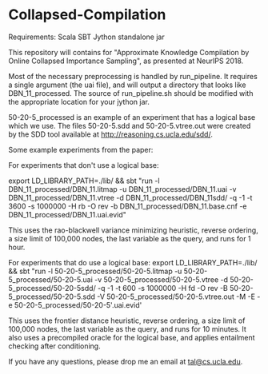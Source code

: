 # Collapsed-Compilation
Requirements: 
Scala
SBT
Jython standalone jar

This repository will contains for "Approximate Knowledge Compilation by Online Collapsed Importance Sampling", as presented at NeurIPS 2018.

Most of the necessary preprocessing is handled by run_pipeline. It requires a single argument (the uai file), and will output a directory that looks like DBN_11_processed. The source of run_pipeline.sh should be modified with the appropriate location for your jython jar.

50-20-5_processed is an example of an experiment that has a logical base which we use. The files 50-20-5.sdd and 50-20-5.vtree.out were created by the SDD tool available at http://reasoning.cs.ucla.edu/sdd/. 

Some example experiments from the paper:

For experiments that don't use a logical base:

export LD_LIBRARY_PATH=./lib/ && 
sbt "run -l DBN_11_processed/DBN_11.litmap -u DBN_11_processed/DBN_11.uai -v DBN_11_processed/DBN_11.vtree -d DBN_11_processed/DBN_11sdd/ -q -1 -t 3600 -s 1000000 -H rb -O rev -b DBN_11_processed/DBN_11.base.cnf  -e DBN_11_processed/DBN_11.uai.evid" 

This uses the rao-blackwell variance minimizing heuristic, reverse ordering, a size limit of 100,000 nodes, the last variable as the query, and runs for 1 hour.

For experiments that do use a logical base:
export LD_LIBRARY_PATH=./lib/ &&
sbt "run -l 50-20-5_processed/50-20-5.litmap -u 50-20-5_processed/50-20-5.uai -v 50-20-5_processed/50-20-5.vtree -d 50-20-5_processed/50-20-5sdd/ -q -1 -t 600 -s 1000000 -H fd -O rev -B 50-20-5_processed/50-20-5.sdd -V 50-20-5_processed/50-20-5.vtree.out -M -E -e 50-20-5_processed/50-20-5'.uai.evid' 

This uses the frontier distance heuristic, reverse ordering, a size limit of 100,000 nodes, the last variable as the query, and runs for 10 minutes. It also uses a precompiled oracle for the logical base, and applies entailment checking after conditioning.


If you have any questions, please drop me an email at tal@cs.ucla.edu.
